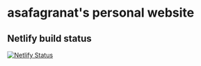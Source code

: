 # asafagranat's personal website

## Netlify build status
[![Netlify Status](https://api.netlify.com/api/v1/badges/ab154e85-adc6-479a-a75b-c451466c6261/deploy-status)](https://app.netlify.com/sites/asafagranat/deploys)
